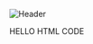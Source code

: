 ![Header](https://blogger.googleusercontent.com/img/b/R29vZ2xl/AVvXsEhgQ6TDllQ1dlxAdKe3yp4y41h9fcC95Fs3Tp1uoWeHJDiE9uc2AqfiFSxPTe9-RCXKivQ_DMeJlop_7QQvBoZuuXCIABWcYeO-0Ircr_cvNOBpeCqj4Arj6gHqCNu-1nApQWK9sNdMw1gC76VHGlJhubTz0S156TgRpuwKkau0Z23eYdDfG6HX3hyo-_w/w640-h116/banner.png)

HELLO HTML CODE
